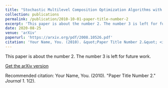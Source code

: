 ```yaml
---
title: "Stochastic Multilevel Composition Optimization Algorithms with Level-Independent Convergence Rates"
collection: publications
permalink: /publication/2010-10-01-paper-title-number-2
excerpt: 'This paper is about the number 2. The number 3 is left for future work.'
date: 2020-08-25
venue: 'arXiv'
paperurl: 'https://arxiv.org/pdf/2008.10526.pdf'
citation: 'Your Name, You. (2010). &quot;Paper Title Number 2.&quot; <i>Journal 1</i>. 1(2).'
---
```

This paper is about the number 2. The number 3 is left for future work.

[Get the arXiv version](https://arxiv.org/pdf/2008.10526.pdf)

Recommended citation: Your Name, You. (2010). "Paper Title Number 2." <i>Journal 1</i>. 1(2).
